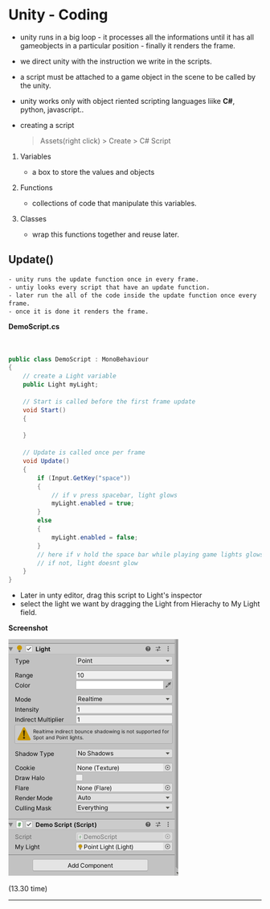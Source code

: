 # Unity - Coding

- unity runs in a big loop - it processes all the informations until it has all gameobjects in a particular position - finally it renders the frame.

- we direct unity with the instruction we write in the scripts.

- a script  must be attached to a game object in the scene to be called by the unity.

- unity works only with object riented scripting languages liike **C#**, python, javascript..

- creating a script
    > Assets(right click) > Create > C# Script

1. Variables
    - a box to store the values and objects

2. Functions
    - collections of code that manipulate this variables.

3. Classes
    - wrap this functions together and reuse later.


##  Update()
    - unity runs the update function once in every frame.
    - untiy looks every script that have an update function.
    - later run the all of the code inside the update function once every frame.
    - once it is done it renders the frame. 

**DemoScript.cs**

```C#


public class DemoScript : MonoBehaviour
{
    // create a Light variable
    public Light myLight;

    // Start is called before the first frame update
    void Start()
    {
        
    }

    // Update is called once per frame
    void Update()
    {
        if (Input.GetKey("space"))
        {
            // if v press spacebar, light glows 
            myLight.enabled = true;
        }
        else
        {
            myLight.enabled = false;
        }
        // here if v hold the space bar while playing game lights glows,
        // if not, light doesnt glow
    }
}

```

- Later in unty editor, drag this script to Light's inspector
- select the light we want by dragging the Light from Hierachy to My Light field.

**Screenshot**

![image](./screenshots/image1.png 'image')


(13.30 time)

---


